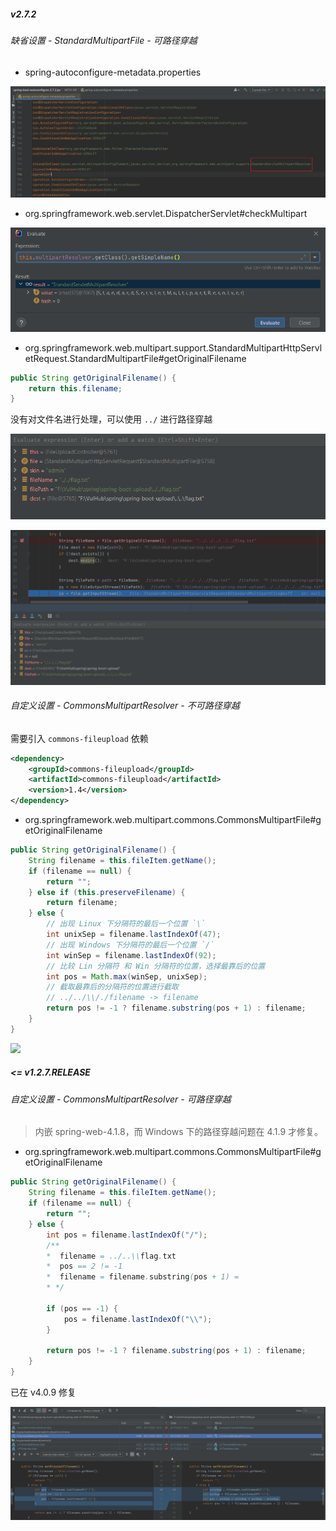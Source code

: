 ##### v2.7.2

###### 缺省设置 - StandardMultipartFile - 可路径穿越

- spring-autoconfigure-metadata.properties

![](img/Pasted%20image%2020220818202936.png)
- org.springframework.web.servlet.DispatcherServlet#checkMultipart

![](img/Pasted%20image%2020220818202952.png)

- org.springframework.web.multipart.support.StandardMultipartHttpServletRequest.StandardMultipartFile#getOriginalFilename

```java
public String getOriginalFilename() {  
    return this.filename;  
}
```

没有对文件名进行处理，可以使用 `../` 进行路径穿越

![](img/Pasted%20image%2020220818203007.png)

![](img/Pasted%20image%2020220818203017.png)

###### 自定义设置 - CommonsMultipartResolver - 不可路径穿越

需要引入 `commons-fileupload` 依赖

```xml
<dependency>
    <groupId>commons-fileupload</groupId>
    <artifactId>commons-fileupload</artifactId>
    <version>1.4</version>
</dependency>
```

- org.springframework.web.multipart.commons.CommonsMultipartFile#getOriginalFilename

```java
public String getOriginalFilename() {  
    String filename = this.fileItem.getName();  
    if (filename == null) {  
        return "";  
    } else if (this.preserveFilename) {  
        return filename;  
    } else {
        // 出现 Linux 下分隔符的最后一个位置 `\`  
        int unixSep = filename.lastIndexOf(47); 
        // 出现 Windows 下分隔符的最后一个位置 `/`
        int winSep = filename.lastIndexOf(92);
        // 比较 Lin 分隔符 和 Win 分隔符的位置，选择最靠后的位置
        int pos = Math.max(winSep, unixSep);  
        // 截取最靠后的分隔符的位置进行截取 
        // ../../\\/./filename -> filename
        return pos != -1 ? filename.substring(pos + 1) : filename;  
    }  
}
```

![](img/Pasted%20image%2020220818183404.png)

##### <= v1.2.7.RELEASE

###### 自定义设置 - CommonsMultipartResolver - 可路径穿越

> 内嵌 spring-web-4.1.8，而 Windows 下的路径穿越问题在 4.1.9 才修复。

- org.springframework.web.multipart.commons.CommonsMultipartFile#getOriginalFilename

```java
public String getOriginalFilename() {  
    String filename = this.fileItem.getName();  
    if (filename == null) {  
        return "";  
    } else {  
        int pos = filename.lastIndexOf("/"); 
        /**
        *  filename = ../..\\flag.txt 
        *  pos == 2 != -1
        *  filename = filename.substring(pos + 1) = 
        * */
        
        if (pos == -1) {  
            pos = filename.lastIndexOf("\\");  
        }  
  
        return pos != -1 ? filename.substring(pos + 1) : filename;  
    }  
}
```

已在 v4.0.9 修复

![](img/Pasted%20image%2020220818203038.png)
